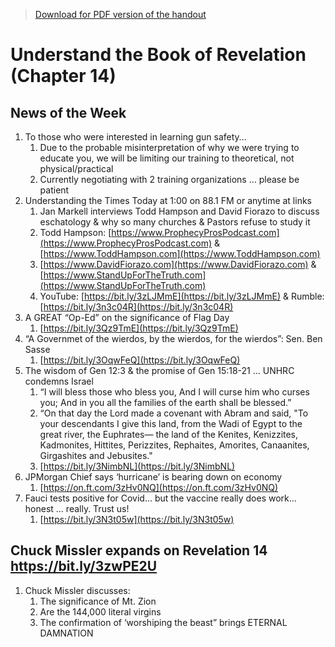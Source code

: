 >[Download for PDF version of the handout](/week061922.pdf)


# Understand the Book of Revelation (Chapter 14)

## News of the Week
1. To those who were interested in learning gun safety…
	1. Due to the probable misinterpretation of why we were trying to educate you, we will be limiting our training to theoretical, not physical/practical
	1. Currently negotiating with 2 training organizations … please be patient
1. Understanding the Times Today at 1:00 on 88.1 FM or anytime at links              
	1. Jan Markell interviews Todd Hampson and David Fiorazo to discuss eschatology & why so many churches & Pastors refuse to study it
	1. Todd Hampson:  [https://www.ProphecyProsPodcast.com](https://www.ProphecyProsPodcast.com)  &  [https://www.ToddHampson.com](https://www.ToddHampson.com) 
	1. [https://www.DavidFiorazo.com](https://www.DavidFiorazo.com)  &  [https://www.StandUpForTheTruth.com](https://www.StandUpForTheTruth.com)  
	1. YouTube: [https://bit.ly/3zLJMmE](https://bit.ly/3zLJMmE)   &  Rumble: [https://bit.ly/3n3c04R](https://bit.ly/3n3c04R) 
1. A GREAT “Op-Ed” on the significance of Flag Day  
	1. [https://bit.ly/3Qz9TmE](https://bit.ly/3Qz9TmE) 
1. “A Governmet of the wierdos, by the wierdos, for the wierdos”: Sen. Ben Sasse
	1. [https://bit.ly/3OqwFeQ](https://bit.ly/3OqwFeQ) 
1. The wisdom of Gen 12:3 & the promise of Gen 15:18-21 … UNHRC condemns Israel
	1. “I will bless those who bless you, And I will curse him who curses you; And in you all the families of the earth shall be blessed.”
	1. “On that day the Lord made a covenant with Abram and said, "To your descendants I give this land, from the Wadi of Egypt to the great river, the Euphrates— the land of the Kenites, Kenizzites, Kadmonites, Hittites, Perizzites, Rephaites, Amorites, Canaanites, Girgashites and Jebusites."
	1. [https://bit.ly/3NimbNL](https://bit.ly/3NimbNL)
1. JPMorgan Chief says ‘hurricane’ is bearing down on economy
	1. [https://on.ft.com/3zHv0NQ](https://on.ft.com/3zHv0NQ)
1. Fauci tests positive for Covid… but the vaccine really does work… honest … really.  Trust us!
	1. [https://bit.ly/3N3t05w](https://bit.ly/3N3t05w)

## Chuck Missler expands on Revelation 14   https://bit.ly/3zwPE2U
1. Chuck Missler discusses:
	1. The significance of Mt. Zion
	1. Are the 144,000 literal virgins
	1. The confirmation of ‘worshiping the beast” brings ETERNAL DAMNATION
